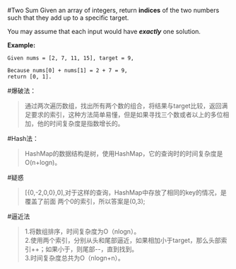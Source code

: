#Two Sum
Given an array of integers, return **indices** of the two numbers such that they add up to a specific target.

You may assume that each input would have ***exactly*** one solution.

**Example:**

	Given nums = [2, 7, 11, 15], target = 9,

	Because nums[0] + nums[1] = 2 + 7 = 9,
	return [0, 1].

#爆破法：
>通过两次遍历数组，找出所有两个数的组合，将结果与target比较，返回满足要求的索引，这种方法简单易懂，但是如果寻找三个数或者以上的多位相加，他的时间复杂度是指数增长的。

#Hash法：
>HashMap的数据结构是树，使用HashMap，它的查询时的时间复杂度是O(n+logn)。<br/>

#疑惑

>[{0,-2,0,0},0],对于这样的查询，HashMap中存放了相同的key的情况，是覆盖了前面
两个0的索引，所以答案是(0,3);

#逼近法
>1.将数组排序，时间复杂度为O（nlogn）。<br>
2.使用两个索引，分别从头和尾部逼近，如果相加小于target，那么头部索引++；如果小于，则尾部--，直到找到。<br>
3.时间复杂度总共为O（nlogn+n）。<br>